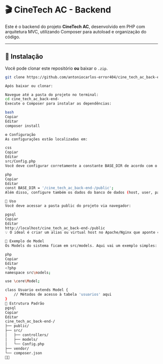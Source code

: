 # 🎬 CineTech AC - Backend

Este é o backend do projeto **CineTech AC**, desenvolvido em PHP com arquitetura MVC, utilizando Composer para autoload e organização do código.

---

## 🚀 Instalação

Você pode clonar este repositório **ou** baixar o `.zip`.

```bash
git clone https://github.com/antoniocarlos-error404/cine_tech_ac_back-end-.git

Após baixar ou clonar:

Navegue até a pasta do projeto no terminal:
cd cine_tech_ac_back-end-
Execute o Composer para instalar as dependências:

bash
Copiar
Editar
composer install

⚙️ Configuração
As configurações estão localizadas em:

css
Copiar
Editar
src/Config.php
Você deve configurar corretamente a constante BASE_DIR de acordo com o caminho da sua pasta public. Exemplo:

php
Copiar
Editar
const BASE_DIR = '/cine_tech_ac_back-end-/public';
Além disso, configure também os dados do banco de dados (host, user, password, dbname) nesse mesmo arquivo.

🧪 Uso
Você deve acessar a pasta public do projeto via navegador:

pgsql
Copiar
Editar
http://localhost/cine_tech_ac_back-end-/public
💡 O ideal é criar um alias ou virtual host no Apache/Nginx que aponte direto para a pasta public.

🧱 Exemplo de Model
Os Models do sistema ficam em src/models. Aqui vai um exemplo simples:

php
Copiar
Editar
<?php
namespace src\models;

use \core\Model;

class Usuario extends Model {
    // Métodos de acesso à tabela 'usuarios' aqui
}
📁 Estrutura Padrão
pgsql
Copiar
Editar
cine_tech_ac_back-end-/
├── public/
├── src/
│   ├── controllers/
│   ├── models/
│   └── Config.php
├── vendor/
└── composer.json
👨‍💻 
